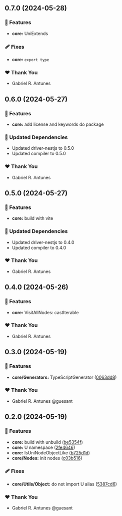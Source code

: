 ## 0.7.0 (2024-05-28)


### 🚀 Features

- **core:** UniExtends


### 🩹 Fixes

- **core:** `export type`


### ❤️  Thank You

- Gabriel R. Antunes

## 0.6.0 (2024-05-27)


### 🚀 Features

- **core:** add license and keywords do package


### 🧱 Updated Dependencies

- Updated driver-nestjs to 0.5.0
- Updated compiler to 0.5.0


### ❤️  Thank You

- Gabriel R. Antunes

## 0.5.0 (2024-05-27)


### 🚀 Features

- **core:** build with vite


### 🧱 Updated Dependencies

- Updated driver-nestjs to 0.4.0
- Updated compiler to 0.4.0


### ❤️  Thank You

- Gabriel R. Antunes

## 0.4.0 (2024-05-26)

### 🚀 Features

- **core:** VisitAllNodes: castIterable

### ❤️ Thank You

- Gabriel R. Antunes

## 0.3.0 (2024-05-19)

### 🚀 Features

- **core/Generators:** TypeScriptGenerator ([0063dd8](https://github.com/guesant/unispec/commit/0063dd8))

### ❤️ Thank You

- Gabriel R. Antunes @guesant

## 0.2.0 (2024-05-19)

### 🚀 Features

- **core:** build with unbuild ([be5354f](https://github.com/guesant/unispec/commit/be5354f))
- **core:** U namespace ([2fe4646](https://github.com/guesant/unispec/commit/2fe4646))
- **core:** IsUniNodeObjectLike ([b725d1d](https://github.com/guesant/unispec/commit/b725d1d))
- **core/Nodes:** init nodes ([c03b516](https://github.com/guesant/unispec/commit/c03b516))

### 🩹 Fixes

- **core/Utils/Object:** do not import U alias ([5387cd6](https://github.com/guesant/unispec/commit/5387cd6))

### ❤️ Thank You

- Gabriel R. Antunes @guesant
